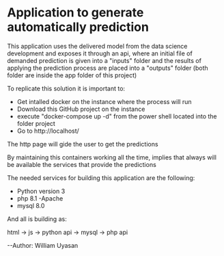 # Application to generate automatically prediction

This application uses the delivered model from the data science development and exposes it through an api, where an initial file of demanded prediction is given into a "inputs" folder and the results of applying the prediction process are placed into a "outputs" folder (both folder are inside the app folder of this project) 

To replicate this solution it is important to:

- Get intalled docker on the instance where the process will run
- Download this GitHub project on the instance
- execute "docker-compose up -d" from the power shell located into the folder project
- Go to http://localhost/

The http page will gide the user to get the predictions

By maintaining this containers working all the time, implies that always will be available the services that provide the predictions

The needed services for building this application are the following:

- Python version 3
- php 8.1 -Apache
- mysql 8.0

And all is building as:

html -> js -> python api -> mysql
           -> php api

--Author: William Uyasan
